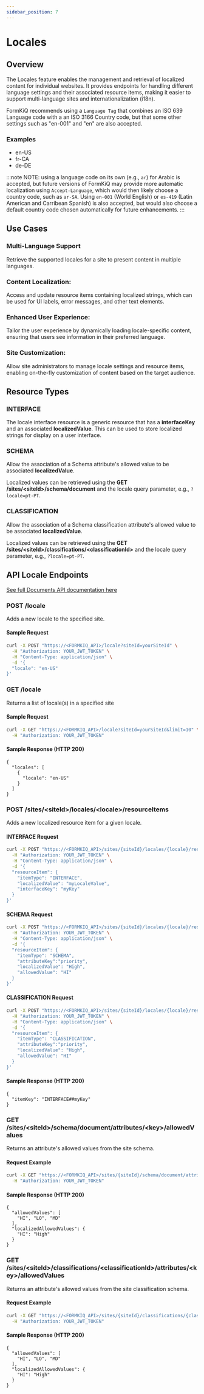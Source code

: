 ```yaml
---
sidebar_position: 7
---
```


# Locales

## Overview

The Locales feature enables the management and retrieval of localized content for individual websites. It provides endpoints for handling different language settings and their associated resource items, making it easier to support multi-language sites and internationalization (i18n).

FormKiQ recommends using a `Language Tag` that combines an ISO 639 Language code with a an ISO 3166 Country code, but that some other settings such as "en-001" and "en" are also accepted.

### Examples
- en-US
- fr-CA
- de-DE

:::note
NOTE: using a language code on its own (e.g., `ar`) for Arabic is accepted, but future versions of FormKiQ may provide more automatic localization using `Accept-Language`, which would then likely choose a country code, such as `ar-SA`. Using `en-001` (World English) or `es-419` (Latin American and Carribean Spanish) is also accepted, but would also choose a default country code chosen automatically for future enhancements.
:::

## Use Cases

### Multi-Language Support
Retrieve the supported locales for a site to present content in multiple languages.

### Content Localization:
Access and update resource items containing localized strings, which can be used for UI labels, error messages, and other text elements.

### Enhanced User Experience:
Tailor the user experience by dynamically loading locale-specific content, ensuring that users see information in their preferred language.
   
### Site Customization:
Allow site administrators to manage locale settings and resource items, enabling on-the-fly customization of content based on the target audience.

## Resource Types

### INTERFACE

The locale interface resource is a generic resource that has a **interfaceKey** and an associated **localizedValue**. This can be used to store localized strings for display on a user interface.

### SCHEMA

Allow the association of a Schema attribute's allowed value to be associated **localizedValue**.

Localized values can be retrieved using the **GET /sites/&lt;siteId&gt;/schema/document** and the locale query parameter, e.g., `?locale=pt-PT`.

### CLASSIFICATION

Allow the association of a Schema classification attribute's allowed value to be associated **localizedValue**.

Localized values can be retrieved using the **GET /sites/&lt;siteId&gt;/classifications/&lt;classificationId&gt;** and the locale query parameter, e.g., `?locale=pt-PT`.


## API Locale Endpoints

[See full Documents API documentation here](/docs/category/formkiq-api)

### POST /locale 

Adds a new locale to the specified site.

#### Sample Request

```bash
curl -X POST "https://<FORMKIQ_API>/locale?siteId=yourSiteId" \
  -H "Authorization: YOUR_JWT_TOKEN" \
  -H "Content-Type: application/json" \
  -d '{
  "locale": "en-US"
}'
```

### GET /locale 

Returns a list of locale(s) in a specified site

#### Sample Request

```bash
curl -X GET "https://<FORMKIQ_API>/locale?siteId=yourSiteId&limit=10" \
  -H "Authorization: YOUR_JWT_TOKEN"
```

#### Sample Response (HTTP 200)

```
{
  "locales": [
    {
      "locale": "en-US"
    }
  ]
}
```

### POST /sites/&lt;siteId&gt;/locales/&lt;locale&gt;/resourceItems

Adds a new localized resource item for a given locale.

#### INTERFACE Request

```bash
curl -X POST "https://<FORMKIQ_API>/sites/{siteId}/locales/{locale}/resourceItems?siteId=yourSiteId" \
  -H "Authorization: YOUR_JWT_TOKEN" \
  -H "Content-Type: application/json" \
  -d '{
  "resourceItem": {
    "itemType": "INTERFACE",
    "localizedValue": "myLocaleValue",
    "interfaceKey": "myKey"
  }
}'
```

#### SCHEMA Request

```bash
curl -X POST "https://<FORMKIQ_API>/sites/{siteId}/locales/{locale}/resourceItems?siteId=yourSiteId" \
  -H "Authorization: YOUR_JWT_TOKEN" \
  -H "Content-Type: application/json" \
  -d '{
  "resourceItem": {
    "itemType": "SCHEMA",
    "attributeKey":"priority",
    "localizedValue": "High",
    "allowedValue": "HI"
  }
}'
```

#### CLASSIFICATION Request

```bash
curl -X POST "https://<FORMKIQ_API>/sites/{siteId}/locales/{locale}/resourceItems?siteId=yourSiteId" \
  -H "Authorization: YOUR_JWT_TOKEN" \
  -H "Content-Type: application/json" \
  -d '{
  "resourceItem": {
    "itemType": "CLASSIFICATION",
    "attributeKey":"priority",
    "localizedValue": "High",
    "allowedValue": "HI"
  }
}'
```

#### Sample Response (HTTP 200)

```
{
  "itemKey": "INTERFACE##myKey"
}
```

### GET /sites/&lt;siteId&gt;/schema/document/attributes/&lt;key&gt;/allowedValues

Returns an attribute's allowed values from the site schema.

#### Request Example

```bash
curl -X GET "https://<FORMKIQ_API>/sites/{siteId}/schema/document/attributes/{key}/allowedValues?siteId=yourSiteId" \
  -H "Authorization: YOUR_JWT_TOKEN"
```

#### Sample Response (HTTP 200)

```
{
  "allowedValues": [
    "HI", "LO", "MD"
  ],
  "localizedAllowedValues": {
    "HI": "High"
  }
}
```

### GET /sites/&lt;siteId&gt;/classifications/&lt;classificationId&gt;/attributes/&lt;key&gt;/allowedValues

Returns an attribute's allowed values from the site classification schema.

#### Request Example

```bash
curl -X GET "https://<FORMKIQ_API>/sites/{siteId}/classifications/{classificationId}/attributes/{key}/allowedValues?siteId=yourSiteId" \
  -H "Authorization: YOUR_JWT_TOKEN"
```

#### Sample Response (HTTP 200)

```
{
  "allowedValues": [
    "HI", "LO", "MD"
  ],
  "localizedAllowedValues": {
    "HI": "High"
  }
}
```